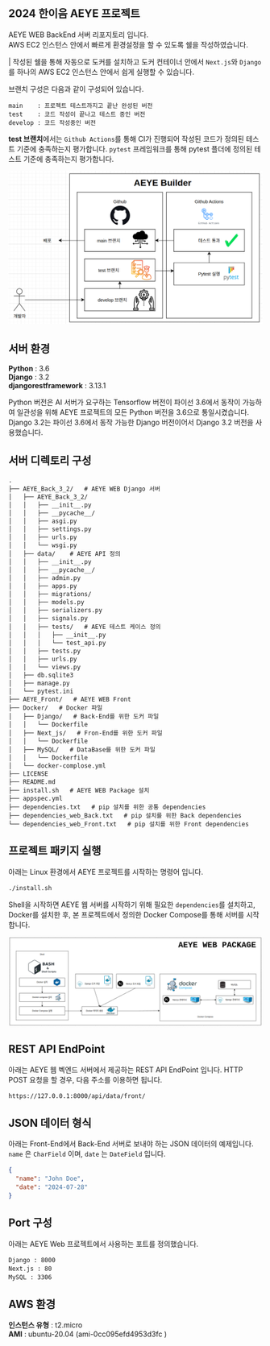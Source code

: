 ## 2024 한이음 AEYE 프로젝트
AEYE WEB BackEnd 서버 리포지토리 입니다.  
AWS EC2 인스턴스 안에서 빠르게 환경설정을 할 수 있도록 쉘을 작성하였습니다.  

| 작성된 쉘을 통해 자동으로 도커를 설치하고 도커 컨테이너 안에서 `Next.js`와 `Django`를 하나의 AWS EC2 인스턴스 안에서 쉽게 실행할 수 있습니다.  

브랜치 구성은 다음과 같이 구성되어 있습니다.  
```
main    : 프로젝트 테스트까지고 끝난 완성된 버전
test    : 코드 작성이 끝나고 테스트 중인 버전
develop : 코드 작성중인 버전 
```

**test 브랜치**에서는 `Github Actions`를 통해 CI가 진행되어 작성된 코드가 정의된 테스트 기준에 충족하는지 평가합니다. `pytest` 프레임워크를 통해 pytest 플더에 정의된 테스트 기준에 충족하는지 평가합니다. 

<p align="center">
  <img src="./Image/Continuous_Integration.png">
</p>


## 서버 환경
**Python** : 3.6  
**Django** : 3.2  
**djangorestframework** : 3.13.1  

Python 버전은 AI 서버가 요구하는 Tensorflow 버전이 파이선 3.6에서 동작이 가능하여 일관성을 위해 AEYE 프로젝트의 모든 Python 버전을 3.6으로 통일시켰습니다. Django 3.2는 파이선 3.6에서 동작 가능한 Django 버전이어서 Django 3.2 버전을 사용했습니다.  
 

## 서버 디렉토리 구성

```
.
├── AEYE_Back_3_2/   # AEYE WEB Django 서버
│   ├── AEYE_Back_3_2/
│   │   ├── __init__.py
│   │   ├── __pycache__/
│   │   ├── asgi.py
│   │   ├── settings.py
│   │   ├── urls.py
│   │   └── wsgi.py
│   ├── data/    # AEYE API 정의
│   │   ├── __init__.py
│   │   ├── __pycache__/
│   │   ├── admin.py
│   │   ├── apps.py
│   │   ├── migrations/
│   │   ├── models.py
│   │   ├── serializers.py
│   │   ├── signals.py
│   │   ├── tests/   # AEYE 테스트 케이스 정의
│   │   │   ├── __init__.py
│   │   │   └── test_api.py
│   │   ├── tests.py
│   │   ├── urls.py
│   │   └── views.py
│   ├── db.sqlite3
│   ├── manage.py
│   └── pytest.ini
├── AEYE_Front/   # AEYE WEB Front
├── Docker/   # Docker 파일
│   ├── Django/   # Back-End를 위한 도커 파일
│   │   └── Dockerfile
│   ├── Next_js/   # Fron-End를 위한 도커 파일
│   │   └── Dockerfile
│   ├── MySQL/   # DataBase를 위한 도커 파일
│   │   └── Dockerfile
│   └── docker-complose.yml
├── LICENSE
├── README.md
├── install.sh   # AEYE WEB Package 설치
├── appspec.yml
├── dependencies.txt   # pip 설치를 위한 공통 dependencies
├── dependencies_web_Back.txt   # pip 설치를 위한 Back dependencies
└── dependencies_web_Front.txt   # pip 설치를 위한 Front dependencies
```   

## 프로젝트 패키지 실행
아래는 Linux 환경에서 AEYE 프로젝트를 시작하는 명령어 입니다.  
```bash
./install.sh
```
Shell을 시작하면 AEYE 웹 서버를 시작하기 위해 필요한 `dependencies`를 설치하고, Docker를 설치한 후, 본 프로젝트에서 정의한 Docker Compose를 통해 서버를 시작합니다. 

<p align="center">
  <img src="./Image/Continuous_Deployment.png">
</p>

## REST API EndPoint
아래는 AEYE 웹 벡엔드 서버에서 제공하는 REST API EndPoint 입니다. HTTP POST 요청을 할 경우, 다음 주소를 이용하면 됩니다.
```bash
https://127.0.0.1:8000/api/data/front/ 
```

## JSON 데이터 형식
아래는 Front-End에서 Back-End 서버로 보내야 하는 JSON 데이터의 예제입니다. `name` 은 `CharField` 이며, `date` 는 `DateField` 입니다.
```json
{
  "name": "John Doe",
  "date": "2024-07-28"
}
```

## Port 구성
아래는 AEYE Web 프로젝트에서 사용하는 포트를 정의했습니다.
```bash
Django : 8000
Next.js : 80
MySQL : 3306
```

## AWS 환경
**인스턴스 유형** : t2.micro  
**AMI** : ubuntu-20.04 (ami-0cc095efd4953d3fc )


